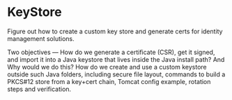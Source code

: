 # KeyStore
Figure out how to create a custom key store and generate certs for identity management solutions.

Two objectives — 
How do we generate a certificate (CSR), get it signed, and import it into a Java keystore that lives inside the Java install path? 
And Why would we do this?
How do we create and use a custom keystore outside such Java folders, including secure file layout, commands to build a PKCS#12 store from a key+cert chain, Tomcat config example, rotation steps and verification.
